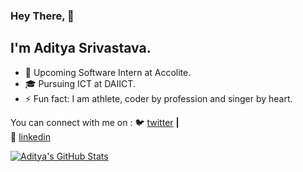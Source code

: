 ### Hey There, 👋

## I'm Aditya Srivastava. 


- 🔭 Upcoming Software Intern at Accolite.
- 🎓 Pursuing ICT at DAIICT.
- ⚡ Fun fact: I am athlete, coder by profession and singer by heart.


You can connect with me on :
🐦 [twitter][twitter] **|**  
👔 [linkedin][linkedin]

[twitter]: https://twitter.com/aditya_sriva21
[linkedin]:https://www.linkedin.com/in/aditya-srivastava-73b28520b/

<a href="https://github.com/abdzitter">
 <img align="center" src="https://github-readme-stats.vercel.app/api?username=abdzitter&show_icons=true&theme=light&line_height=27" alt="Aditya's GitHub Stats"/>
</a>
